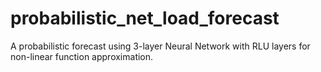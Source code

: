 # probabilistic_net_load_forecast
A probabilistic forecast using 3-layer Neural Network with RLU layers for non-linear function approximation.
